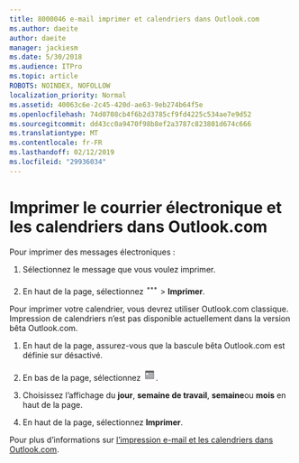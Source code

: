 ```yaml
---
title: 8000046 e-mail imprimer et calendriers dans Outlook.com
ms.author: daeite
author: daeite
manager: jackiesm
ms.date: 5/30/2018
ms.audience: ITPro
ms.topic: article
ROBOTS: NOINDEX, NOFOLLOW
localization_priority: Normal
ms.assetid: 40063c6e-2c45-420d-ae63-9eb274b64f5e
ms.openlocfilehash: 74d0708cb4f6b2d3785cf9fd4225c534ae7e9d52
ms.sourcegitcommit: dd43cc0a9470f98b8ef2a3787c823801d674c666
ms.translationtype: MT
ms.contentlocale: fr-FR
ms.lasthandoff: 02/12/2019
ms.locfileid: "29936034"
---
```

# <a name="print-email-and-calendars-in-outlookcom"></a>Imprimer le courrier électronique et les calendriers dans Outlook.com

Pour imprimer des messages électroniques :
  
1. Sélectionnez le message que vous voulez imprimer.
    
2. En haut de la page, sélectionnez ![plusieurs actions](media/64993e8a-4a62-43b1-aa05-90f5ad4cba54.png) \> **Imprimer**. 
    
Pour imprimer votre calendrier, vous devrez utiliser Outlook.com classique. Impression de calendriers n’est pas disponible actuellement dans la version bêta Outlook.com.
  
1. En haut de la page, assurez-vous que la bascule bêta Outlook.com est définie sur désactivé.
    
2. En bas de la page, sélectionnez  ![Calendrier](media/9e1a821a-c32e-4851-a866-342a39ffdca0.png).
    
3. Choisissez l’affichage du **jour**, **semaine de travail**, **semaine**ou **mois** en haut de la page. 
    
4. En haut de la page, sélectionnez **Imprimer**. 
    
Pour plus d’informations sur [l’impression e-mail et les calendriers dans Outlook.com](https://go.microsoft.com/fwlink/p/?linkid=2001208&amp;clcid=0x409).
  


